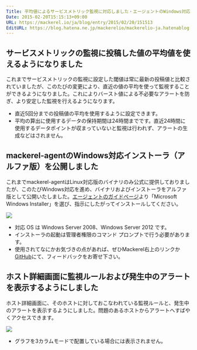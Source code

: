 ```yaml
---
Title: 平均値によるサービスメトリック監視に対応しました・エージェントのWindows対応版（アルファ版）を公開しました・ほか
Date: 2015-02-20T15:15:13+09:00
URL: https://mackerel.io/ja/blog/entry/2015/02/20/151513
EditURL: https://blog.hatena.ne.jp/mackerelio/mackerelio-ja.hatenablog.mackerel.io/atom/entry/8454420450084439735
---
```


## サービスメトリックの監視に投稿した値の平均値を使えるようになりました

これまでサービスメトリックの監視に設定した閾値は常に最新の投稿値と比較されていましたが、このたびの変更により、直近の値の平均を使って監視することができるようになりました。これによりバースト値による不必要なアラートを防ぎ、より安定した監視を行えるようになります。	

- 直近5回分までの投稿値の平均を使用するように設定できます。
- 平均の算出に使用するデータの保持期間は24時間までです。直近24時間に使用するデータポイントが収まっていないと監視は行われず、アラートの生成などはされません。

## mackerel-agentのWindows対応インストーラ（アルファ版）を公開しました

これまでmackerel-agentはLinux対応版のバイナリのみ公式に提供しておりましたが、このたびWindows対応を進め、バイナリおよびインストーラをアルファ版として公開いたしました。[エージェントのガイドページ](https://mackerel.io/my/instruction-agent)より「Microsoft Windows Installer」を選び、指示にしたがってインストールしてください。

![](https://cdn-ak.f.st-hatena.com/images/fotolife/m/mackerelio/20150804/20150804164339.png)

- 対応 OS は Windows Server 2008、Windows Server 2012 です。
- インストーラの起動は管理者権限のコマンド プロンプトで行う必要があります。
- 使用されてなにかお気づきの点があれば、ぜひMackerel右上のリンクか[GitHub](https://github.com/mackerelio/mackerel-agent/issues)にて、フィードバックをお寄せ下さい。

## ホスト詳細画面に監視ルールおよび発生中のアラートを表示するようにしました

ホスト詳細画面に、そのホストに対しておこなわれている監視ルールと、発生中のアラートを表示するようにしました。問題のあるホストからアラートへすばやくアクセスできます。

![](https://cdn-ak.f.st-hatena.com/images/fotolife/m/mackerelio/20150804/20150804164447.png)


- グラフを3カラムモードで配置している場合には表示されません。
